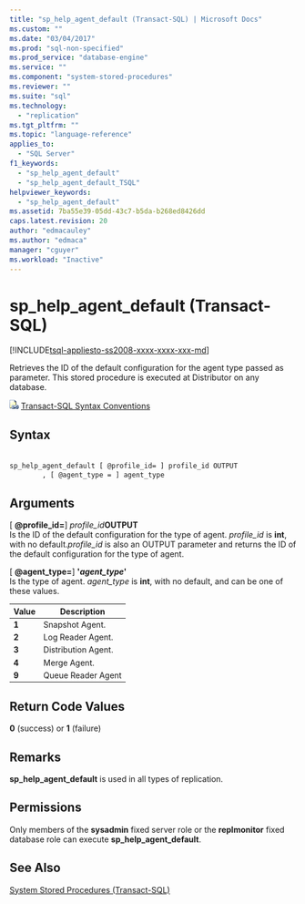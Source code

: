 ```yaml
---
title: "sp_help_agent_default (Transact-SQL) | Microsoft Docs"
ms.custom: ""
ms.date: "03/04/2017"
ms.prod: "sql-non-specified"
ms.prod_service: "database-engine"
ms.service: ""
ms.component: "system-stored-procedures"
ms.reviewer: ""
ms.suite: "sql"
ms.technology: 
  - "replication"
ms.tgt_pltfrm: ""
ms.topic: "language-reference"
applies_to: 
  - "SQL Server"
f1_keywords: 
  - "sp_help_agent_default"
  - "sp_help_agent_default_TSQL"
helpviewer_keywords: 
  - "sp_help_agent_default"
ms.assetid: 7ba55e39-05dd-43c7-b5da-b268ed8426dd
caps.latest.revision: 20
author: "edmacauley"
ms.author: "edmaca"
manager: "cguyer"
ms.workload: "Inactive"
---
```

# sp_help_agent_default (Transact-SQL)
[!INCLUDE[tsql-appliesto-ss2008-xxxx-xxxx-xxx-md](../../includes/tsql-appliesto-ss2008-xxxx-xxxx-xxx-md.md)]

  Retrieves the ID of the default configuration for the agent type passed as parameter. This stored procedure is executed at Distributor on any database.  
  
 ![Topic link icon](../../database-engine/configure-windows/media/topic-link.gif "Topic link icon") [Transact-SQL Syntax Conventions](../../t-sql/language-elements/transact-sql-syntax-conventions-transact-sql.md)  
  
## Syntax  
  
```  
  
sp_help_agent_default [ @profile_id= ] profile_id OUTPUT   
        , [ @agent_type = ] agent_type  
```  
  
## Arguments  
 [ **@profile_id=**] *profile_id***OUTPUT**  
 Is the ID of the default configuration for the type of agent. *profile_id* is **int**, with no default.*profile_id* is also an OUTPUT parameter and returns the ID of the default configuration for the type of agent.  
  
 [ **@agent_type=**] **'***agent_type***'**  
 Is the type of agent. *agent_type* is **int**, with no default, and can be one of these values.  
  
|Value|Description|  
|-----------|-----------------|  
|**1**|Snapshot Agent.|  
|**2**|Log Reader Agent.|  
|**3**|Distribution Agent.|  
|**4**|Merge Agent.|  
|**9**|Queue Reader Agent|  
  
## Return Code Values  
 **0** (success) or **1** (failure)  
  
## Remarks  
 **sp_help_agent_default** is used in all types of replication.  
  
## Permissions  
 Only members of the **sysadmin** fixed server role or the **replmonitor** fixed database role can execute **sp_help_agent_default**.  
  
## See Also  
 [System Stored Procedures &#40;Transact-SQL&#41;](../../relational-databases/system-stored-procedures/system-stored-procedures-transact-sql.md)  
  
  
